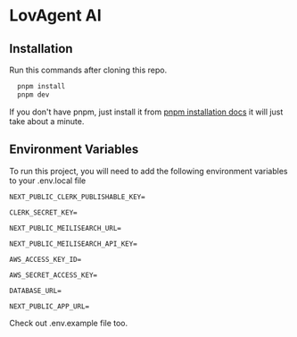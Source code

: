 # LovAgent AI

## Installation

Run this commands after cloning this repo.

```bash
  pnpm install
  pnpm dev
```

If you don't have pnpm, just install it from
[pnpm installation docs](https://pnpm.io/installation)
it will just take about a minute.

## Environment Variables

To run this project, you will need to add the following environment variables to your .env.local file

`NEXT_PUBLIC_CLERK_PUBLISHABLE_KEY=`

`CLERK_SECRET_KEY=`

`NEXT_PUBLIC_MEILISEARCH_URL=`

`NEXT_PUBLIC_MEILISEARCH_API_KEY=`

`AWS_ACCESS_KEY_ID=`

`AWS_SECRET_ACCESS_KEY=`

`DATABASE_URL=`

`NEXT_PUBLIC_APP_URL=`

Check out .env.example file too.
